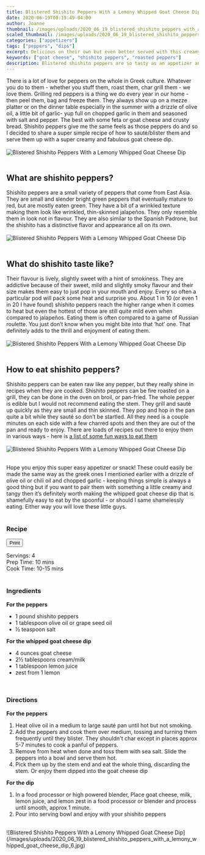 ```yaml
---
title: Blistered Shishito Peppers With a Lemony Whipped Goat Cheese Dip
date: 2020-06-19T00:19:49-04:00
author: Joanne
thumbnail: /images/uploads/2020_06_19_blistered_shishito_peppers_with_a_lemony_whipped_goat_cheese_dip_1.jpg
scaled_thumbnail: /images/uploads/2020_06_19_blistered_shishito_peppers_with_a_lemony_whipped_goat_cheese_dip_0.jpg
categories: ["appetizers"]
tags: ["peppers", "dips"]
excerpt: Delicious on their own but even better served with this creamy goat cheese dip. 
keywords: ["goat cheese", "shishito peppers", "roasted peppers"]
description: Blistered shishito peppers are so tasty as an appetizer and so easy to prepare. They are delicious on their own but even better served with this creamy goat cheese dip. 
---
```

<span class="blog-text">

There is a lot of love for peppers on the whole in Greek culture. Whatever you do to them - whether you stuff them, roast them, char grill them - we love them. Grilling red peppers is a thing we do every year in our home - then peel them, bag and freeze them. They always show up on a mezze platter or on the dinner table especially in the summer with a drizzle of olive oil, a little bit of garlic- yup full on chopped garlic in them and seasoned with salt and pepper. The best with some feta or goat cheese and crusty bread. Shishito peppers give me the same feels as those peppers do and so I decided to share a super simple recipe of how to sauté/blister them and serve them up with a super creamy and fabulous goat cheese dip. 
</br>
</br>
![Blistered Shishito Peppers With a Lemony Whipped Goat Cheese Dip](/images/uploads/2020_06_19_blistered_shishito_peppers_with_a_lemony_whipped_goat_cheese_dip_2.jpg)
</br>
</br>

## What are shishito peppers? 
Shishito peppers are a small variety of peppers that come from East Asia. They are small and slender bright green peppers that eventually mature to red, but are mostly eaten green. They have a bit of a wrinkled texture making them look like wrinkled, thin-skinned jalapeños. They only resemble them in look not in flavour. They are also similar to the Spanish Padrone, but the shishito has a distinctive flavor and appearance all on its own. 
</br>
</br>
![Blistered Shishito Peppers With a Lemony Whipped Goat Cheese Dip](/images/uploads/2020_06_19_blistered_shishito_peppers_with_a_lemony_whipped_goat_cheese_dip_3.jpg)
</br>
</br>

## What do shishito taste like? 
Their flavour is lively, slightly sweet with a hint of smokiness. They are addictive because of their sweet, mild and slightly smoky flavour and their size makes them easy to just pop in your mouth and enjoy. Every so often a particular pod will pack some heat and surprise you. About 1 in 10 (or even 1 in 20 I have found) shishito peppers reach the higher range when it comes to heat but even the hottest of those are still quite mild even when compared to jalapeños. Eating them is often compared to a game of Russian roulette. You just don’t know when you might bite into that ‘hot’ one. That definitely adds to the thrill and enjoyment of eating them. 
</br>
</br>
![Blistered Shishito Peppers With a Lemony Whipped Goat Cheese Dip](/images/uploads/2020_06_19_blistered_shishito_peppers_with_a_lemony_whipped_goat_cheese_dip_4.jpg)
</br>
</br>

## How to eat shishito peppers? 
Shishito peppers can be eaten raw like any pepper, but they really shine in recipes when they are cooked. Shishito peppers can be fire roasted on a grill, they can be done in the oven on broil, or pan-fried. The whole pepper is edible but I would not recommend eating the stem. They grill and sauté up quickly as they are small and thin skinned. They pop and hop in the pan quite a bit while they sauté so don’t be startled. All they need is a couple minutes on each side with a few charred spots and then they are out of the pan and ready to enjoy. There are loads of recipes out there to enjoy them in various ways - here is [a list of some fun ways to eat them](https://www.foodandwine.com/vegetables/shisito-pepper-recipes) 
</br>
</br>
![Blistered Shishito Peppers With a Lemony Whipped Goat Cheese Dip](/images/uploads/2020_06_19_blistered_shishito_peppers_with_a_lemony_whipped_goat_cheese_dip_5.jpg)
</br>
</br>

Hope you enjoy this super easy appetizer or snack! These could easily be made the same way as the greek ones I mentioned earlier with a drizzle of olive oil or chili oil and chopped garlic - keeping things simple is always a good thing but if you want to pair them with something a little creamy and tangy then it’s definitely worth making the whipped goat cheese dip that is shamefully easy to eat by the spoonful - or should I same shamelessly eating. Either way you will love these little guys. 
</br>
</br>
</span>

### Recipe
<div print_button><form>
<input type="button" value="Print" class="btn__print" onClick="window.print()">
</form></div>

<div>Servings: <span itemprop="recipeYield">4</div>
<div>Prep Time: <meta itemprop="prepTime" content="PT10M">10 mins</div>
<div>Cook Time: <meta itemprop="cookTime" content="PT15M">10-15 mins</div>
</br>

### Ingredients

__For the peppers__

* <span itemprop="recipeIngredient">1 pound shishito peppers</span>
* <span itemprop="recipeIngredient">1 tablespoon olive oil or grape seed oil </span>
* <span itemprop="recipeIngredient">&frac12; teaspoon salt</span>

__For the whipped goat cheese dip__

* <span itemprop="recipeIngredient">4 ounces goat cheese</span>
* <span itemprop="recipeIngredient">2&frac12; tablespoons cream/milk</span>
* <span itemprop="recipeIngredient">1 tablespoon lemon juice</span>
* <span itemprop="recipeIngredient">zest from 1 lemon</span>
</br>

### Directions

__For the peppers__

1. Heat olive oil in a medium to large sauté pan until hot but not smoking. 
2. Add the peppers and cook them over medium, tossing and turning them frequently until they blister. They shouldn't char except in places approx 5-7 minutes to cook a panful of peppers. 
3. Remove from heat when done and toss them with sea salt. Slide the peppers into a bowl and serve them hot. 
4. Pick them up by the stem end and eat the whole thing, discarding the stem. Or enjoy them dipped into the goat cheese dip

__For the dip__

1. In a food processor or high powered blender, Place goat cheese, milk, lemon juice, and lemon zest in a food processor or blender and process until smooth, approx 1 minute. 
2. Pour into serving bowl and enjoy with your shishito peppers

</br>
![Blistered Shishito Peppers With a Lemony Whipped Goat Cheese Dip](/images/uploads/2020_06_19_blistered_shishito_peppers_with_a_lemony_whipped_goat_cheese_dip_6.jpg)